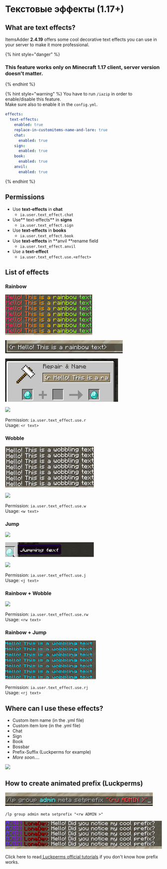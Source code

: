 # Текстовые эффекты (1.17+)

## What are text effects?

ItemsAdder **2.4.19** offers some cool decorative text effects you can use in your server to make it more professional.

{% hint style="danger" %}
### This feature works only on **Minecraft 1.17** client, server version doesn't matter.
{% endhint %}

{% hint style="warning" %}
You have to run `/iazip` in order to enable/disable this feature.\
Make sure also to enable it in the `config.yml`.

```yaml
effects:
  text-effects:
    enabled: true
    replace-in-customitems-name-and-lore: true
    chat:
      enabled: true
    sign:
      enabled: true
    book:
      enabled: true
    anvil:
      enabled: true
```
{% endhint %}

## Permissions

* Use **text-effects** in **chat**
  * `ia.user.text_effect.chat`
* Use\*\* text-effects\*\* in **signs**
  * `ia.user.text_effect.sign`
* Use **text-effects** in **books**
  * `ia.user.text_effect.book`
* Use **text-effects** in \*\*anvil \*\*rename field
  * `ia.user.text_effect.anvil`
* Use a **text-effect**
  * `ia.user.text_effect.use.<effect>`

## List of effects

### Rainbow

![](../.gitbook/assets/rainbow.gif)

![](<../.gitbook/assets/immagine (131).png>)

![](<../.gitbook/assets/immagine (134).png>)

![](../.gitbook/assets/rainbow\_item.gif)

Permission: `ia.user.text_effect.use.r`\
Usage: `<r text>`

### Wobble

![](../.gitbook/assets/wobble.gif)

![](../.gitbook/assets/wobble\_item.gif)

Permission: `ia.user.text_effect.use.w`\
Usage: `<w text>`

### Jump

![](../.gitbook/assets/jump\_chat.gif)

![](../.gitbook/assets/jump.gif)

![](../.gitbook/assets/jump\_boss.gif)

Permission: `ia.user.text_effect.use.j`\
Usage: `<j text>`

### Rainbow + Wobble

![](../.gitbook/assets/rw\_chat.gif)

Permission: `ia.user.text_effect.use.rw`\
Usage: `<rw text>`

### Rainbow + Jump

![](../.gitbook/assets/rj.gif)

Permission: `ia.user.text_effect.use.rj`\
Usage: `<rj text>`

## Where can I use these effects?

* Custom item name (in the .yml file)
* Custom item lore (in the .yml file)
* Chat
* Sign
* Book
* Bossbar
* Prefix-Suffix (Luckperms for example)
* _More soon...._

![](../.gitbook/assets/rainbow\_wobble\_lore.gif)

## How to create animated prefix (Luckperms)

![](<../.gitbook/assets/immagine (129).png>)

`/lp group admin meta setprefix "<rw ADMIN >"`

![](../.gitbook/assets/prefix.gif)

Click here to read[ Luckperms official tutorials](https://luckperms.net/wiki/Prefixes,-Suffixes-&-Meta) if you don't know how prefix works.
